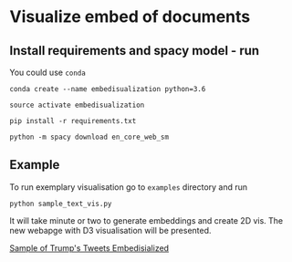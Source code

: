 # Visualize embed of documents

## Install requirements and spacy model - run

You could use `conda`

`conda create --name embedisualization python=3.6`

`source activate embedisualization`

`pip install -r requirements.txt`

`python -m spacy download en_core_web_sm`

## Example

To run exemplary visualisation go to `examples` directory and run

`python sample_text_vis.py`

It will take minute or two to generate embeddings and create 2D vis. The new webapge with D3 visualisation will be presented.

[Sample of Trump's Tweets Embedisialized](https://raw.githubusercontent.com/laugustyniak/embedisualization/master/examples/trump-tweets-vis.png)
